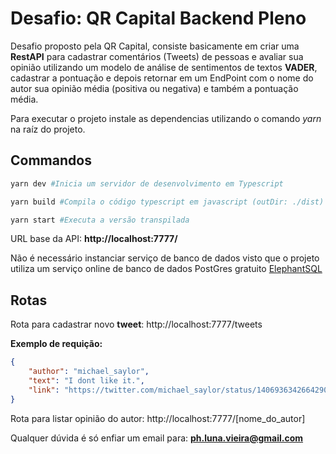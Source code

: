 # Desafio: QR Capital Backend Pleno

Desafio proposto pela QR Capital, consiste basicamente em criar uma **RestAPI** para cadastrar comentários (Tweets) de pessoas e avaliar sua opinião utilizando um modelo de análise de sentimentos de textos **VADER**, cadastrar a pontuação e depois retornar em um EndPoint com o nome do autor sua opinião média (positiva ou negativa) e também a pontuação média.

Para executar o projeto instale as dependencias utilizando o comando _yarn_ na raíz do projeto.

## Commandos

```bash
yarn dev #Inicia um servidor de desenvolvimento em Typescript

yarn build #Compila o código typescript em javascript (outDir: ./dist)

yarn start #Executa a versão transpilada
```

URL base da API: **http://localhost:7777/**

Não é necessário instanciar serviço de banco de dados visto que o projeto utiliza um serviço online de banco de dados PostGres gratuito [ElephantSQL](https://www.elephantsql.com)


## Rotas

Rota para cadastrar novo **tweet**: http://localhost:7777/tweets

**Exemplo de requição:**
```json
{
    "author": "michael_saylor",
    "text": "I dont like it.",
    "link": "https://twitter.com/michael_saylor/status/1406936342664290307"
}
```

Rota para listar opinião do autor: http://localhost:7777/[nome_do_autor]

Qualquer dúvida é só enfiar um email para: **ph.luna.vieira@gmail.com**